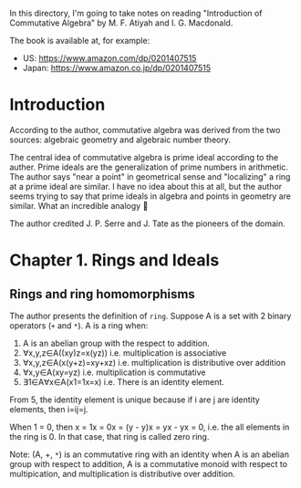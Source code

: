 In this directory, I'm going to take notes on reading "Introduction of Commutative Algebra" by M. F. Atiyah and I. G. Macdonald.


The book is available at, for example:
- US: https://www.amazon.com/dp/0201407515
- Japan: https://www.amazon.co.jp/dp/0201407515


# Introduction

According to the author, commutative algebra was derived from the two sources: algebraic geometry and algebraic number theory.

The central idea of commutative algebra is prime ideal according to the auther. Prime ideals are the generalization of prime numbers in arithmetic. The author says "near a point" in geometrical sense and "localizing" a ring at a prime ideal are similar. I have no idea about this at all, but the author seems trying to say that prime ideals in algebra and points in geometry are similar. What an incredible analogy 🤯

The author credited J. P. Serre and J. Tate as the pioneers of the domain.

# Chapter 1. Rings and Ideals

## Rings and ring homomorphisms

The author presents the definition of `ring`. Suppose A is a set with 2 binary operators (`+` and `*`). A is a ring when:

1. A is an abelian group with the respect to addition.
2. ∀x,y,z∈A((xy)z=x(yz)) i.e. multiplication is associative
3. ∀x,y,z∈A(x(y+z)=xy+xz) i.e. multiplication is distributive over addition
4. ∀x,y∈A(xy=yz) i.e. multiplication is commutative
5. ∃1∈A∀x∈A(x1=1x=x) i.e. There is an identity element.

From 5, the identity element is unique because if i are j are identity elements, then i=ij=j.

When 1 = 0, then x = 1x = 0x = (y - y)x = yx - yx = 0, i.e. the all elements in the ring is 0. In that case, that ring is called zero ring.

Note: (A, +, `*`) is an commutative ring with an identity when A is an abelian group with respect to addition, A is a commutative monoid with respect to multipication, and multiplication is distributive over addition.
